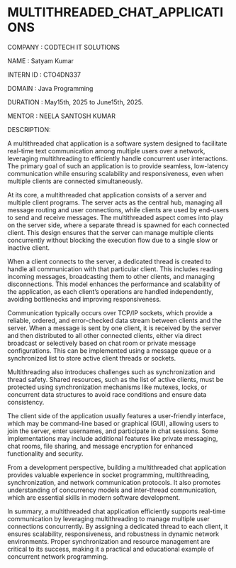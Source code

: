 # MULTITHREADED_CHAT_APPLICATIONS

COMPANY : CODTECH IT SOLUTIONS

NAME : Satyam Kumar

INTERN ID : CTO4DN337

DOMAIN : Java Programming

DURATION : May15th, 2025 to June15th, 2025.

MENTOR : NEELA SANTOSH KUMAR

DESCRIPTION:

A multithreaded chat application is a software system designed to facilitate real-time text communication among multiple users over a network, leveraging multithreading to efficiently handle concurrent user interactions. The primary goal of such an application is to provide seamless, low-latency communication while ensuring scalability and responsiveness, even when multiple clients are connected simultaneously.

At its core, a multithreaded chat application consists of a server and multiple client programs. The server acts as the central hub, managing all message routing and user connections, while clients are used by end-users to send and receive messages. The multithreaded aspect comes into play on the server side, where a separate thread is spawned for each connected client. This design ensures that the server can manage multiple clients concurrently without blocking the execution flow due to a single slow or inactive client.

When a client connects to the server, a dedicated thread is created to handle all communication with that particular client. This includes reading incoming messages, broadcasting them to other clients, and managing disconnections. This model enhances the performance and scalability of the application, as each client’s operations are handled independently, avoiding bottlenecks and improving responsiveness.

Communication typically occurs over TCP/IP sockets, which provide a reliable, ordered, and error-checked data stream between clients and the server. When a message is sent by one client, it is received by the server and then distributed to all other connected clients, either via direct broadcast or selectively based on chat room or private message configurations. This can be implemented using a message queue or a synchronized list to store active client threads or sockets.

Multithreading also introduces challenges such as synchronization and thread safety. Shared resources, such as the list of active clients, must be protected using synchronization mechanisms like mutexes, locks, or concurrent data structures to avoid race conditions and ensure data consistency.

The client side of the application usually features a user-friendly interface, which may be command-line based or graphical (GUI), allowing users to join the server, enter usernames, and participate in chat sessions. Some implementations may include additional features like private messaging, chat rooms, file sharing, and message encryption for enhanced functionality and security.

From a development perspective, building a multithreaded chat application provides valuable experience in socket programming, multithreading, synchronization, and network communication protocols. It also promotes understanding of concurrency models and inter-thread communication, which are essential skills in modern software development.

In summary, a multithreaded chat application efficiently supports real-time communication by leveraging multithreading to manage multiple user connections concurrently. By assigning a dedicated thread to each client, it ensures scalability, responsiveness, and robustness in dynamic network environments. Proper synchronization and resource management are critical to its success, making it a practical and educational example of concurrent network programming.

